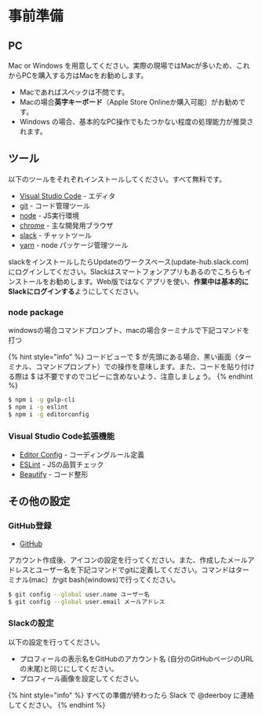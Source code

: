 # 事前準備

## PC

Mac or Windows を用意してください。実際の現場ではMacが多いため、これからPCを購入する方はMacをお勧めします。

* Macであればスペックは不問です。
* Macの場合**英字キーボード**（Apple Store Onlineか購入可能）がお勧めです。
* Windows の場合、基本的なPC操作でもたつかない程度の処理能力が推奨されます。

## ツール

以下のツールをそれぞれインストールしてください。すべて無料です。

* [Visual Studio Code](https://code.visualstudio.com/Download) - エディタ
* [git](https://git-scm.com/) - コード管理ツール
* [node](https://nodejs.org/ja/download/) - JS実行環境
* [chrome](https://support.google.com/chrome/answer/95346?co=GENIE.Platform%3DDesktop&amp;hl=ja) - 主な開発用ブラウザ
* [slack](https://slack.com/downloads/) - チャットツール
* [yarn](https://yarnpkg.com/lang/ja/docs/install/) - node パッケージ管理ツール

slackをインストールしたらUpdateのワークスペース\(update-hub.slack.com\)にログインしてください。Slackはスマートフォンアプリもあるのでこちらもインストールをお勧めします。Web版ではなくアプリを使い、**作業中は基本的にSlackにログインする**ようにしてください。

### node package

windowsの場合コマンドプロンプト、macの場合ターミナルで下記コマンドを打つ

{% hint style="info" %}
コードビューで $ が先頭にある場合、黒い画面（ターミナル、コマンドプロンプト）での操作を意味します。また、コードを貼り付ける際は $ は不要ですのでコピーに含めないよう、注意しましょう。
{% endhint %}

```bash
$ npm i -g gulp-cli
$ npm i -g eslint
$ npm i -g editorconfig
```

### Visual Studio Code拡張機能

* [Editor Config](https://marketplace.visualstudio.com/items?itemName=EditorConfig.EditorConfig) - コーディングルール定義
* [ESLint](https://marketplace.visualstudio.com/items?itemName=dbaeumer.vscode-eslint) - JSの品質チェック
* [Beautify](https://marketplace.visualstudio.com/items?itemName=HookyQR.beautify) - コード整形

## その他の設定

### GitHub登録

* [GitHub](https://github.com/)

アカウント作成後、アイコンの設定を行ってください。また、作成したメールアドレスとユーザー名を下記コマンドでgitに定義してください。コマンドはターミナル\(mac）かgit bash\(windows\)で行ってください。

```bash
$ git config --global user.name ユーザー名
$ git config --global user.email メールアドレス
```

### Slackの設定

以下の設定を行ってください。

* プロフィールの表示名をGitHubのアカウント名 \(自分のGitHubページのURLの末尾\)と同じにしてください。
* プロフィール画像を設定してください。

{% hint style="info" %}
すべての準備が終わったら Slack で @deerboy に連絡してください。
{% endhint %}

